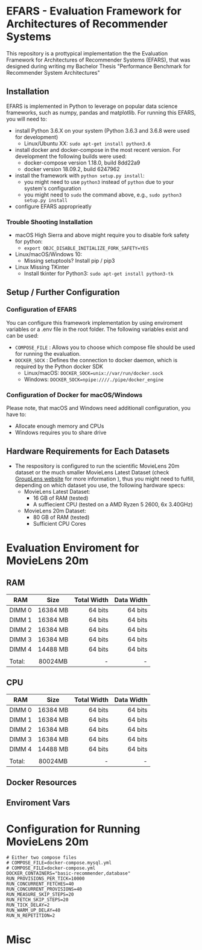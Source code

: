 # EFARS - Evaluation Framework for Architectures of Recommender Systems
This repository is a prottypical implementation the the Evaluation Framework for Architectures of Recommender Systems (EFARS), that was designed during writing my Bachelor Thesis "Performance Benchmark for Recommender System Architectures"

## Installation
EFARS is implemented in Python to leverage on popular data science frameworks, such as numpy, pandas and matplotlib.
For running this EFARS, you will need to:
- install Python 3.6.X on your system (Python 3.6.3 and 3.6.8 were used for development)
    - Linux/Ubuntu XX: `sudo apt-get install python3.6`
- install docker and docker-compose in the most recent version. For development the following builds were used:
    - docker-compose version 1.18.0, build 8dd22a9
    - docker version 18.09.2, build 6247962
- install the framework with `python setup.py install`:
    - you might need to use `python3` instead of `python` due to your system's configuration
    - you might need to `sudo` the command above, e.g., `sudo python3 setup.py install`
- configure EFARS approprieatly

### Trouble Shooting Installation
- macOS High Sierra and above might require you to disable fork safety for python:
    - `export OBJC_DISABLE_INITIALIZE_FORK_SAFETY=YES`
- Linux/macOS/Windows 10:
    - Missing setuptools? Install pip / pip3
- Linux Missing TKinter
    - Install tkinter for Python3: `sudo apt-get install python3-tk`

## Setup / Further Configuration
### Configuration of EFARS
You can configure this framework implementation by using enviroment variables or a .env file in the root folder. The following variables exist and can be used:
- `COMPOSE_FILE` : Allows you to choose which compose file should be used for running the evaluation.
- `DOCKER_SOCK` : Defines the connection to docker daemon, which is required by the Python docker SDK
    - Linux/macOS: `DOCKER_SOCK=unix://var/run/docker.sock`
    - Windows: `DOCKER_SOCK=npipe:////./pipe/docker_engine`

### Configuration of Docker for macOS/Windows
Please note, that macOS and Windows need additionall configuration, you have to:
- Allocate enough memory and CPUs 
- Windows requires you to share drive

## Hardware Requirements for Each Datasets
- The respository is configured to run the scientific MovieLens 20m dataset or the much smaller MovieLens Latest Dataset (check [GroupLens website]( https://grouplens.org/datasets/movielens/) for more information ), thus you might need to fulfill, depending on which dataset you use, the following hardware specs:
    - MovieLens Latest Dataset:
        - 16 GB of RAM (tested)
        - A suffiecient CPU (tested on a AMD Ryzen 5 2600, 6x 3.40GHz)
    - MovieLens 20m Dataset:
        - 80 GB of RAM (tested)
        - Sufficient CPU Cores

# Evaluation Enviroment for MovieLens 20m
## RAM
| RAM           | Size           | Total Width | Data Width  |
| ------------- |:--------------:| -----------:| ----------: |
| DIMM 0        |       16384 MB | 64 bits     | 64 bits     |
| DIMM 1        |       16384 MB | 64 bits     | 64 bits     |
| DIMM 2        |       16384 MB | 64 bits     | 64 bits     |
| DIMM 3        |       16384 MB | 64 bits     | 64 bits     |
| DIMM 4        |       14488 MB | 64 bits     | 64 bits     |
|               |                |             |             |
| Total:        | 80024MB        | -           | -           |

## CPU
| RAM           | Size           | Total Width | Data Width  |
| ------------- |:--------------:| -----------:| ----------: |
| DIMM 0        |       16384 MB | 64 bits     | 64 bits     |
| DIMM 1        |       16384 MB | 64 bits     | 64 bits     |
| DIMM 2        |       16384 MB | 64 bits     | 64 bits     |
| DIMM 3        |       16384 MB | 64 bits     | 64 bits     |
| DIMM 4        |       14488 MB | 64 bits     | 64 bits     |
|               |                |             |             |
| Total:        | 80024MB        | -           | -           |

## Docker Resources


## Enviroment Vars
# Configuration for Running MovieLens 20m
```console
# Either two compose files
# COMPOSE_FILE=docker-compose.mysql.yml
# COMPOSE_FILE=docker-compose.yml
DOCKER_CONTAINERS="basic-recommender,database"
RUN_PROVISIONS_PER_TICK=10000
RUN_CONCURRENT_FETCHES=40
RUN_CONCURRENT_PROVISIONS=40
RUN_MEASURE_SKIP_STEPS=20
RUN_FETCH_SKIP_STEPS=20
RUN_TICK_DELAY=2
RUN_WARM_UP_DELAY=40
RUN_N_REPETITION=2
```

# Misc
